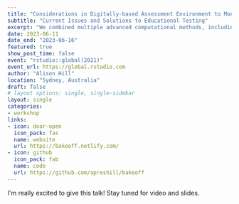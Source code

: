 ```yaml
---
title: "Considerations in Digitally-based Assessment Environment to Monitor Examinee’s Engagement and Learning Behaviours"
subtitle: "Current Issues and Solutions to Educational Testing"
excerpt: "We combined multiple advanced computational methods, including social network analysis and deep neural networks models. Our framework also models the examinee’s task-engagement status for a more accurate representation of the performance and skill demonstration in the series of interactive tasks."
date: 2023-06-11
date_end: "2023-06-16"
featured: true
show_post_time: false
event: "rstudio::global(2021)"
event_url: https://global.rstudio.com
author: "Alison Hill"
location: "Sydney, Australia"
draft: false
# layout options: single, single-sidebar
layout: single
categories:
- workshop
links:
- icon: door-open
  icon_pack: fas
  name: website
  url: https://bakeoff.netlify.com/
- icon: github
  icon_pack: fab
  name: code
  url: https://github.com/apreshill/bakeoff
---
```


I'm really excited to give this talk! Stay tuned for video and slides.